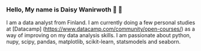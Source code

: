 ### Hello, My name is Daisy Wanirwoth 👋 :wave:

I am a data analyst from Finland. I am currently doing a few personal studies at [Datacamp] (https://www.datacamp.com/community/open-courses/) as a way of improving on my data analysis skills. I am passionate about python, nupy, scipy, pandas, matplotlib, scikit-learn, statsmodels and seaborn.

<!--
**daisywani/daisywani** is a ✨ _special_ ✨ repository because its `README.md` (this file) appears on your GitHub profile.
Here are some ideas to get you started:

- 🔭 I’m currently working on ...
- 🌱 I’m currently learning ...
- 👯 I’m looking to collaborate on ...
- 🤔 I’m looking for help with ...
- 💬 Ask me about ...
- 📫 How to reach me: ...
- 😄 Pronouns: ...
- ⚡ Fun fact: ...
-->
